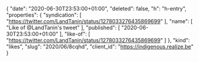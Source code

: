 {
  "date": "2020-06-30T23:53:00+01:00",
  "deleted": false,
  "h": "h-entry",
  "properties": {
    "syndication": [
      "https://twitter.com/LandTanin/status/1278033276435869699"
    ],
    "name": [
      "Like of @LandTanin's tweet"
    ],
    "published": [
      "2020-06-30T23:53:00+01:00"
    ],
    "like-of": [
      "https://twitter.com/LandTanin/status/1278033276435869699"
    ]
  },
  "kind": "likes",
  "slug": "2020/06/8cqhd",
  "client_id": "https://indigenous.realize.be"
}
